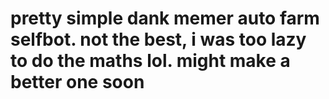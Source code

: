 # pretty simple dank memer auto farm selfbot. not the best, i was too lazy to do the maths lol. might make a better one soon
